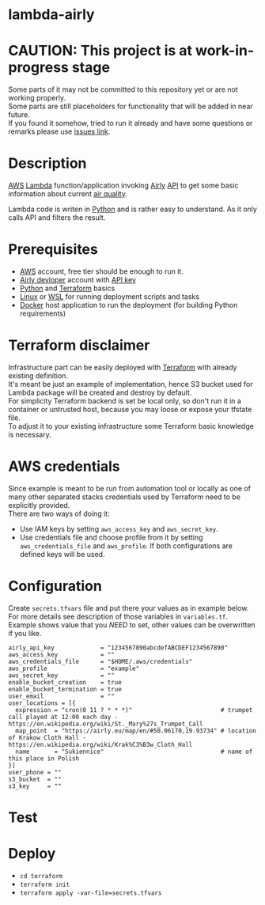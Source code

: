 # lambda-airly


# CAUTION: This project is at work-in-progress stage
Some parts of it may not be committed to this repository yet or are not working properly.<br>
Some parts are still placeholders for functionality that will be added in near future.<br>
If you found it somehow, tried to run it already and have some questions or remarks please use [issues link](https://github.com/Krzysztof-Szyper-Epam/lambda-airly/issues).

# Description
[AWS](https://aws.amazon.com/) [Lambda](https://aws.amazon.com/lambda/) function/application invoking [Airly](https://airly.eu/) [API](https://developer.airly.eu/) to get some basic information about current [air quality](https://www.airqualitynow.eu/pollution_home.php).

Lambda code is writen in [Python](https://www.python.org/) and is rather easy to understand. As it only calls API and filters the result.

# Prerequisites
- [AWS](https://aws.amazon.com/) account, free tier should be enough to run it.
- [Airly devloper](https://developer.airly.eu/) account with [API key](https://developer.airly.eu/docs#general.authentication)
- [Python](https://www.python.org/) and [Terraform](https://www.terraform.io/) basics
- [Linux](https://www.linux.org/) or [WSL](https://docs.microsoft.com/pl-pl/windows/wsl/install-win10) for running deployment scripts and tasks
- [Docker](https://www.docker.com/) host application to run the deployment (for building Python requirements)

# Terraform disclaimer
Infrastructure part can be easily deployed with [Terraform](https://www.terraform.io/) with already existing definition.<br>
It's meant be just an example of implementation, hence S3 bucket used for Lambda package will be created and destroy by default.<br>
For simplicity Terraform backend is set be local only, so don't run it in a container or untrusted host, because you may loose or expose your tfstate file.<br>
To adjust it to your existing infrastructure some Terraform basic knowledge is necessary.

# AWS credentials
Since example is meant to be run from automation tool or locally as one of many other separated stacks credentials used by Terraform need to be explicitly provided.<br>
There are two ways of doing it:
- Use IAM keys by setting `aws_access_key` and `aws_secret_key`.
- Use credentials file and choose profile from it by setting `aws_credentials_file` and `aws_profile`.
If both configurations are defined keys will be used.

# Configuration
Create `secrets.tfvars` file and put there your values as in example below.<br>
For more details see description of those variables in `variables.tf`.<br>
Example shows value that you *NEED* to set, other values can be overwritten if you like.
```hcl-terraform
airly_api_key             = "1234567890abcdefABCDEF1234567890"
aws_access_key            = ""
aws_credentials_file      = "$HOME/.aws/credentials"
aws_profile               = "example"
aws_secret_key            = ""
enable_bucket_creation    = true
enable_bucket_termination = true
user_email                = ""
user_locations = [{
  expression = "cron(0 11 ? * * *)"                         # trumpet call played at 12:00 each day - https://en.wikipedia.org/wiki/St._Mary%27s_Trumpet_Call
  map_point  = "https://airly.eu/map/en/#50.06170,19.93734" # location of Krakow Cloth Hall - https://en.wikipedia.org/wiki/Krak%C3%B3w_Cloth_Hall
  name       = "Sukiennice"                                 # name of this place in Polish
}]
user_phone = ""
s3_bucket  = ""
s3_key     = ""
```

# Test

# Deploy
- `cd terraform`
- `terraform init`
- `terraform apply -var-file=secrets.tfvars`

